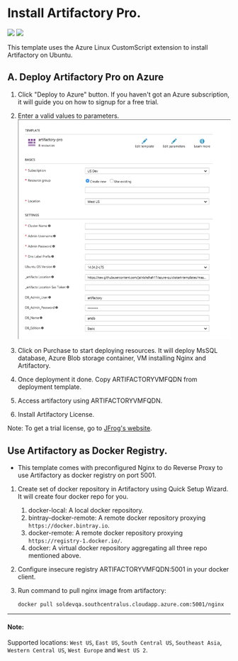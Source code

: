 # Install Artifactory Pro.

<a href="https://portal.azure.com/#create/Microsoft.Template/uri/https%3A%2F%2Fraw.githubusercontent.com%2Fjainishshah17%2Fazure-quickstart-templates%2Fmaster%2Fartifactory-pro%2Fazuredeploy.json" target="_blank"><img src="http://azuredeploy.net/deploybutton.png"/></a>
<a href="http://armviz.io/#/?load=https%3A%2F%2Fraw.githubusercontent.com%2Fjainishshah17%2Fazure-quickstart-templates%2Fmaster%2Fartifactory-pro%2Fazuredeploy.json" target="_blank">
    <img src="http://armviz.io/visualizebutton.png"/>
</a>

This template uses the Azure Linux CustomScript extension to install Artifactory on Ubuntu.

## A. Deploy Artifactory Pro on Azure
1. Click "Deploy to Azure" button. If you haven't got an Azure subscription, it will guide you on how to signup for a free trial.

2. Enter a valid values to parameters.
![screenshot](images/Parameters.png)

3. Click on Purchase to start deploying resources. It will deploy MsSQL database, Azure Blob storage container, VM installing Nginx and Artifactory.

4. Once deployment it done. Copy ARTIFACTORYVMFQDN from deployment template.

5. Access artifactory using ARTIFACTORYVMFQDN. 

6. Install Artifactory License.

Note: To get a trial license, go to [JFrog's website](https://www.jfrog.com/artifactory/free-trial-mesosphere/).


Use Artifactory as Docker Registry.
------
* This template comes with preconfigured Nginx to do Reverse Proxy to use Artifactory as docker registry on port 5001.

1. Create set of docker repository in Artifactory using Quick Setup Wizard.
   It will create four docker repo for you.
   1. docker-local: A local docker repository.
   2. bintray-docker-remote:  A remote docker repository proxying `https://docker.bintray.io`.
   3. docker-remote: A remote docker repository proxying `https://registry-1.docker.io/`.
   4. docker: A virtual docker repository aggregating all three repo mentioned above.

2. Configure insecure registry ARTIFACTORYVMFQDN:5001 in your docker client.

3. Run command to pull nginx image from artifactory:
   ```
   docker pull soldevqa.southcentralus.cloudapp.azure.com:5001/nginx
   ``` 

------
#### Note:
Supported locations: `West US`, `East US`, `South Central US`, `Southeast Asia`, `Western Central US`, `West Europe` and `West US 2`.

